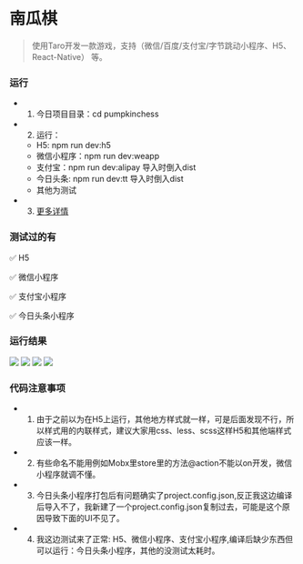 # 南瓜棋

> 使用Taro开发一款游戏，支持（微信/百度/支付宝/字节跳动小程序、H5、React-Native） 等。

### 运行
- 1. 今日项目目录：cd pumpkinchess
- 2. 运行：
	- H5: npm run dev:h5
	- 微信小程序：npm run dev:weapp
	- 支付宝：npm run dev:alipay 导入时倒入dist
	- 今日头条: npm run dev:tt 导入时倒入dist
	- 其他为测试
- 3. [更多详情](https://nervjs.github.io/taro/docs/GETTING-STARTED.html)

### 测试过的有

✅ H5

✅ 微信小程序

✅ 支付宝小程序

✅ 今日头条小程序


### 运行结果
![](https://user-gold-cdn.xitu.io/2019/3/5/1694cf12270c60e2?w=562&h=1202&f=png&s=51483) 
![](https://user-gold-cdn.xitu.io/2019/3/5/1694cf18cde40b44?w=560&h=1200&f=png&s=65926)
![](https://user-gold-cdn.xitu.io/2019/3/5/1694cf1b134440ae?w=568&h=1208&f=png&s=120493)
![](https://user-gold-cdn.xitu.io/2019/3/5/1694cf1c445cf3b6?w=570&h=1192&f=png&s=107769)

### 代码注意事项
- 1. 由于之前以为在H5上运行，其他地方样式就一样，可是后面发现不行，所以样式用的内联样式，建议大家用css、less、scss这样H5和其他端样式应该一样。
- 2. 有些命名不能用例如Mobx里store里的方法@action不能以on开发，微信小程序就调不懂。
- 3. 今日头条小程序打包后有问题确实了project.config.json,反正我这边编译后导入不了，我新建了一个project.config.json复制过去，可能是这个原因导致下面的UI不见了。
- 4. 我这边测试来了正常: H5、微信小程序、支付宝小程序,编译后缺少东西但可以运行：今日头条小程序，其他的没测试太耗时。

